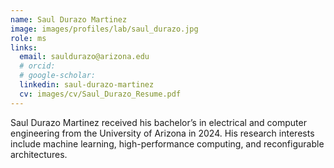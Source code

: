 ```yaml
---
name: Saul Durazo Martinez
image: images/profiles/lab/saul_durazo.jpg
role: ms
links:
  email: sauldurazo@arizona.edu
  # orcid: 
  # google-scholar:
  linkedin: saul-durazo-martinez
  cv: images/cv/Saul_Durazo_Resume.pdf
---
```


Saul Durazo Martinez received his bachelor’s in electrical and computer engineering from the University of Arizona in 2024. His research interests include machine learning, high-performance computing, and reconfigurable architectures.
